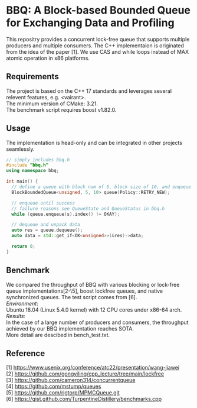 # BBQ: A Block-based Bounded Queue for Exchanging Data and Profiling
This repositry provides a concurrent lock-free queue that supports multiple producers and multiple consumers. The C++ implementaion is originated from the idea of the paper \[1\]. We use CAS and while loops instead of MAX atomic operation in x86 platforms.
## Requirements
The project is based on the C++ 17 standards and leverages several relevent features, e.g. \<vairant\>.  
The minimum version of CMake: 3.21.  
The benchmark script requires boost v1.82.0.
## Usage
The implementation is head-only and can be integrated in other projects seamlessly.
```cpp
// simply includes bbq.h
#include "bbq.h"
using namespace bbq;

int main() {
  // define a queue with block num of 5, block size of 10, and enqueue policy of retry-new.
  BlockBoundedQueue<unsigned, 5, 10> queue(Policy::RETRY_NEW);

  // enqueue until success
  // failure reasons see QueueState and QueueStatus in bbq.h 
  while (queue.enqueue(s).index() != OKAY);

  // dequeue and unpack data
  auto res = queue.dequeue();
  auto data = std::get_if<OK<unsigned>>(&res)->data;

  return 0;
}
```
## Benchmark
We compared the throughput of BBQ with various blocking or lock-free queue implementations\[2-\5], boost lockfree queues, and native synchronized queues.
The test script comes from \[6\].  
*Environment*:   
Ubuntu 18.04 \(Linux 5.4.0 kernel\) with 12 CPU cores under x86-64 arch.  
*Results*:   
In the case of a large number of producers and consumers, the throughput achieved by our BBQ implementation reaches SOTA.  
More detail are descibed in bench_test.txt.

## Reference
\[1\] https://www.usenix.org/conference/atc22/presentation/wang-jiawei   
\[2\] https://github.com/gongyiling/cpp_lecture/tree/main/lockfree  
\[3\] https://github.com/cameron314/concurrentqueue  
\[4\] https://github.com/mstump/queues  
\[5\] https://github.com/rigtorp/MPMCQueue.git  
\[6\] https://gist.github.com/TurpentineDistillery/benchmarks.cpp
